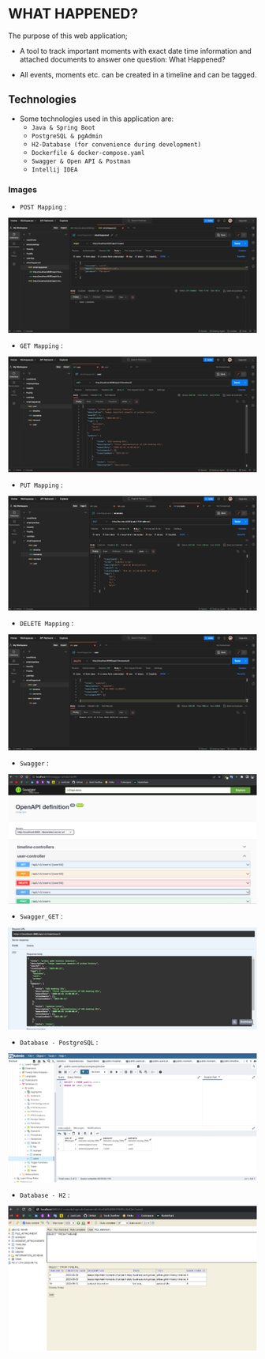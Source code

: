 # WHAT HAPPENED?

The purpose of this web application;

- A tool  to track important moments with exact date time information and attached  documents to answer  one question: What Happened?

- All events, moments etc. can be created  in a timeline and can be tagged.

## Technologies

- Some technologies used in this application are:
    - `Java & Spring Boot`
    - `PostgreSQL & pgAdmin`
    - `H2-Database (for convenience during development)`
    - `Dockerfile & docker-compose.yaml`
    - `Swagger & Open API & Postman`
    - `Intellij IDEA`

### Images

- `POST Mapping` :

![1](images/1_POST_users_201.png)

- `GET Mapping` :

![2](images/2_GET_timeline&moment_200.png)

- `PUT Mapping` :

![3](images/3_PUT_timeline_200.png)

- `DELETE Mapping` :

![4](images/4_DELETE_moment_200.png)

- `Swagger` :

![5](images/5_Swagger.png)

- `Swagger_GET` :

![6](images/6_Swagger_GET.png)

- `Database - PostgreSQL` :

![7](images/7_postgresql.png)

- `Database - H2` :

![8](images/8__h2.png)